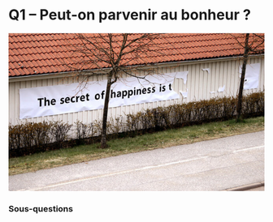 # Q1 – Peut-on parvenir au bonheur ?

![](https://github.com/eyssette/images/blob/main/img/secret-of-happiness.jpg?raw=true)

### Sous-questions

<script>subPages()</script>
